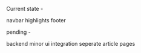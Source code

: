 Current state - 

  navbar
  highlights
  footer
  
 pending -
 
  backend
  minor ui
  integration
  seperate article pages
